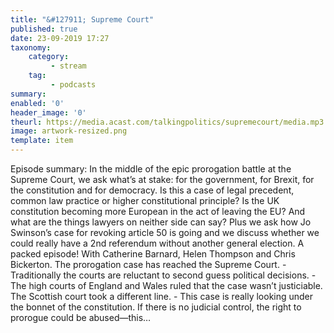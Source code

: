 ```yaml
---
title: "&#127911; Supreme Court"
published: true
date: 23-09-2019 17:27
taxonomy:
    category:
         - stream
    tag:
         - podcasts
summary:
enabled: '0'
header_image: '0'
theurl: https://media.acast.com/talkingpolitics/supremecourt/media.mp3
image: artwork-resized.png
template: item
---
```

 
Episode summary: In the middle of the epic prorogation battle at the Supreme Court, we ask what’s at stake: for the government, for Brexit, for the constitution and for democracy. Is this a case of legal precedent, common law practice or higher constitutional principle? Is the UK constitution becoming more European in the act of leaving the EU? And what are the things lawyers on neither side can say? Plus we ask how Jo Swinson’s case for revoking article 50 is going and we discuss whether we could really have a 2nd referendum without another general election. A packed episode! With Catherine Barnard, Helen Thompson and Chris Bickerton. The prorogation case has reached the Supreme Court. - Traditionally the courts are reluctant to second guess political decisions. - The high courts of England and Wales ruled that the case wasn’t justiciable. The Scottish court took a different line. - This case is really looking under the bonnet of the constitution. If there is no judicial control, the right to prorogue could be abused—this…

